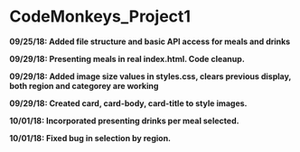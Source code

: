 # CodeMonkeys_Project1

__09/25/18: Added file structure and basic API access for meals and drinks__

__09/29/18: Presenting meals in real index.html. Code cleanup.__

__09/29/18: Added image size values in styles.css, clears previous display, both region and categorey are working__

__09/29/18: Created card, card-body, card-title to style images.__

__10/01/18: Incorporated presenting drinks per meal selected.__

__10/01/18: Fixed bug in selection by region.__


